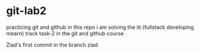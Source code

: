 # git-lab2

practicing git and github
in this repo i am solving the iti (fullstack developing mearn) track task-2 in the git and github course

Ziad's first commit in the branch ziad
